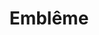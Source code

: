 ---
title: "Emblême"
draft: false
slug: "embleme"
weight: "10"

thumbnail: [
	"illustrations/illustration_012.jpg"
]

header: {
	h1: "..."
}

block_selected: {
	h2: "(description coming soon)",
	bgcolor: "#5028C7",
	img: [ 
		{class: "gallery-col-12", path: "illustrations/illustration_012.jpg"}
	]
}

block_interested: {
	title: "Interested?\nLet's get in touch!"
}

---